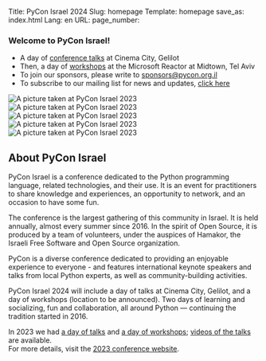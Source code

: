 Title: PyCon Israel 2024
Slug: homepage
Template: homepage
save_as: index.html
Lang: en
URL:
page_number:

<section id="plan">
  <h3>Welcome to PyCon Israel!</h3>
  <ul class="fancy-list-marker">
<li>A day of <a href="https://cfp.pycon.org.il/pycon-2024/schedule/">conference talks</a> at Cinema City, Gelilot
<li>Then, a day of <a href="https://cfp.pycon.org.il/pycon-2024/schedule/#2024-09-17">workshops</a> at the Microsoft Reactor at Midtown, Tel Aviv
<li>To join our sponsors, please write to
  <a href="mailto:sponsors@pycon.org.il">sponsors@pycon.org.il</a>
<li>To subscribe to our mailing list for news and updates,
  <a href="https://lists.hamakor.org.il/postorius/lists/news.pycon.org.il">click here</a>
  </ul>
</section>
<section id="pictures">

<span class="r1c1">
		<img src="./theme/img/2023/oren.jpg"
	 alt="A picture taken at PyCon Israel 2023"
	 title="A picture taken at PyCon Israel 2023">
</span>

<span class="r1c2">
		<img src="./theme/img/2023/irit-far.jpg"
	 alt="A picture taken at PyCon Israel 2023"
	 title="A picture taken at PyCon Israel 2023">
</span>
<span class="r2c1">
	  <img src="./theme/img/2023/irit-shai.jpg"
	   alt="A picture taken at PyCon Israel 2023"
	   title="A picture taken at PyCon Israel 2023">
</span>
<span class="r2c2">
		<img src="./theme/img/2023/pypods.jpg"
	 alt="A picture taken at PyCon Israel 2023"
	 title="A picture taken at PyCon Israel 2023">
</span>
<span class="r2c3">
		<img src="./theme/img/2023/elad.jpg"
	 alt="A picture taken at PyCon Israel 2023"
	 title="A picture taken at PyCon Israel 2023">
</span>
</section>
<section id="about">
  <h2>About PyCon Israel</h2>
  <p>
PyCon Israel is a conference dedicated to the Python
programming language, related technologies, and their use. It
is an event for practitioners to share knowledge and
experiences, an opportunity to network, and an occasion to
have some fun.
  </p>
  <p>
The conference is the largest gathering of this community in
Israel. It is held annually, almost every summer since
2016. In the spirit of Open Source, it is produced by a team
of volunteers, under the auspices of Hamakor, the Israeli Free
Software and Open Source organization.
  </p>
  <p>
PyCon is a diverse conference dedicated to providing an
enjoyable experience to everyone - and features international
keynote speakers and talks from local Python experts, as well
as community-building activities.
  </p>
  <p>
PyCon Israel 2024 will include a day of talks at Cinema
City, Gelilot, and a day of workshops (location to be
announced).  Two days of learning and socializing, fun and
collaboration, all around Python &mdash; continuing the
tradition started in 2016.
  </p>
  <p>
In 2023 we
had <a href="https://photos.app.goo.gl/UVupGP8N7q3UVPct5">a
day of talks</a>
and <a href="https://photos.app.goo.gl/B12ZznWWJN2cS2Sk6">a
day of workshops</a>;
<a href="https://www.youtube.com/playlist?list=PLnOlTVPC-yFwhpiyjsC0V_98pqRbtwNgh">
videos of the talks </a>are available.
  <br/>
For more details, visit the
<a href="https://pycon.org.il/2023/index.html">2023 conference website</a>.
  </p>
</section>

